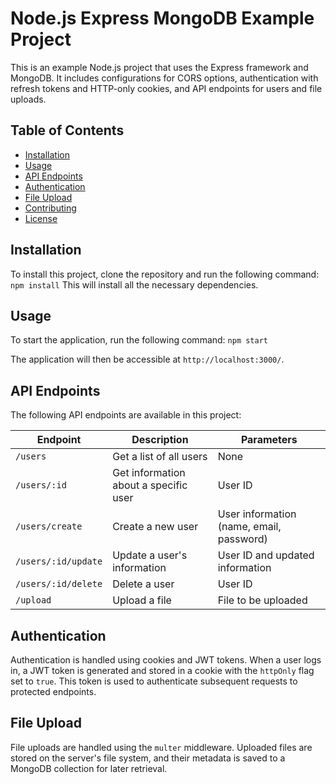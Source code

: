 # Node.js Express MongoDB Example Project

This is an example Node.js project that uses the Express framework and MongoDB. It includes configurations for CORS options, authentication with refresh tokens and HTTP-only cookies, and API endpoints for users and file uploads.

## Table of Contents

- [Installation](#installation)
- [Usage](#usage)
- [API Endpoints](#api-endpoints)
- [Authentication](#authentication)
- [File Upload](#file-upload)
- [Contributing](#contributing)
- [License](#license)

## Installation

To install this project, clone the repository and run the following command: 
`npm install`
This will install all the necessary dependencies.

## Usage

To start the application, run the following command:
`npm start`

The application will then be accessible at `http://localhost:3000/`.

## API Endpoints

The following API endpoints are available in this project:

| Endpoint | Description | Parameters |
| -------- | ----------- | ---------- |
| `/users` | Get a list of all users | None |
| `/users/:id` | Get information about a specific user | User ID |
| `/users/create` | Create a new user | User information (name, email, password) |
| `/users/:id/update` | Update a user's information | User ID and updated information |
| `/users/:id/delete` | Delete a user | User ID |
| `/upload` | Upload a file | File to be uploaded |

## Authentication

Authentication is handled using cookies and JWT tokens. When a user logs in, a JWT token is generated and stored in a cookie with the `httpOnly` flag set to `true`. This token is used to authenticate subsequent requests to protected endpoints.

## File Upload

File uploads are handled using the `multer` middleware. Uploaded files are stored on the server's file system, and their metadata is saved to a MongoDB collection for later retrieval.

